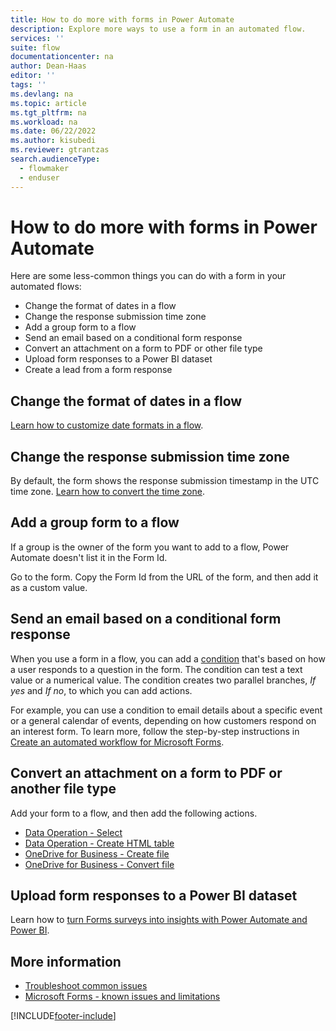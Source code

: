 ```yaml
---
title: How to do more with forms in Power Automate
description: Explore more ways to use a form in an automated flow.
services: ''
suite: flow
documentationcenter: na
author: Dean-Haas
editor: ''
tags: ''
ms.devlang: na
ms.topic: article
ms.tgt_pltfrm: na
ms.workload: na
ms.date: 06/22/2022
ms.author: kisubedi
ms.reviewer: gtrantzas
search.audienceType: 
  - flowmaker
  - enduser
---
```


# How to do more with forms in Power Automate

Here are some less-common things you can do with a form in your automated flows:

- Change the format of dates in a flow
- Change the response submission time zone
- Add a group form to a flow
- Send an email based on a conditional form response
- Convert an attachment on a form to PDF or other file type
- Upload form responses to a Power BI dataset
- Create a lead from a form response

## Change the format of dates in a flow

[Learn how to customize date formats in a flow](https://support.microsoft.com/help/4534778/how-to-customize-format-date-and-time-values-in-a-flow).

## Change the response submission time zone

By default, the form shows the response submission timestamp in the UTC time zone. [Learn how to convert the time zone](https://support.microsoft.com/help/4557244/converting-time-zone-in-microsoft-power-automate).

## Add a group form to a flow

If a group is the owner of the form you want to add to a flow, Power Automate doesn't list it in the Form Id.

Go to the form. Copy the Form Id from the URL of the form, and then add it as a custom value.

## Send an email based on a conditional form response

When you use a form in a flow, you can add a [condition](/power-automate/add-condition#add-a-condition) that's based on how a user responds to a question in the form. The condition can test a text value or a numerical value. The condition creates two parallel branches, *If yes* and *If no*, to which you can add actions.

For example, you can use a condition to email details about a specific event or a general calendar of events, depending on how customers respond on an interest form. To learn more, follow the step-by-step instructions in [Create an automated workflow for Microsoft Forms](https://support.microsoft.com/office/create-an-automated-workflow-for-microsoft-forms-dee28c00-503a-48b3-89df-91a5084e6e43).

## Convert an attachment on a form to PDF or another file type

Add your form to a flow, and then add the following actions.

- [Data Operation - Select](../data-operations.md#use-the-select-action)
- [Data Operation - Create HTML table](../data-operations.md#use-the-create-html-table-action)
- [OneDrive for Business - Create file](/connectors/onedrive/#create-file)
- [OneDrive for Business - Convert file](/connectors/onedrive/#convert-file)

## Upload form responses to a Power BI dataset

Learn how to [turn Forms surveys into insights with Power Automate and Power BI](https://make.powerautomate.com/blog/forms-and-flow-and-powerbi/).

## More information

- [Troubleshoot common issues](troubleshoot-issues.md)
- [Microsoft Forms - known issues and limitations](/connectors/microsoftforms/#known-issues-and-limitations)

[!INCLUDE[footer-include](../includes/footer-banner.md)]
